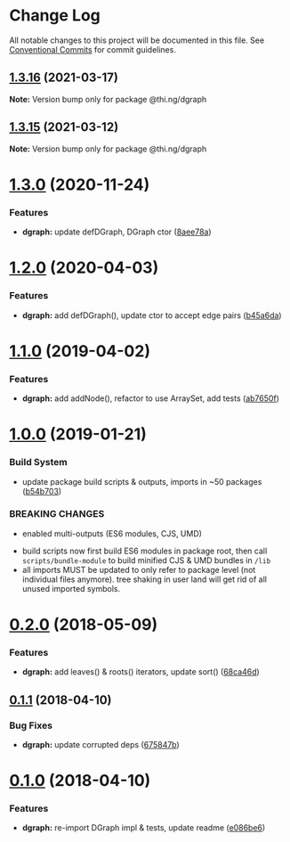 # Change Log

All notable changes to this project will be documented in this file.
See [Conventional Commits](https://conventionalcommits.org) for commit guidelines.

## [1.3.16](https://github.com/thi-ng/umbrella/compare/@thi.ng/dgraph@1.3.15...@thi.ng/dgraph@1.3.16) (2021-03-17)

**Note:** Version bump only for package @thi.ng/dgraph





## [1.3.15](https://github.com/thi-ng/umbrella/compare/@thi.ng/dgraph@1.3.14...@thi.ng/dgraph@1.3.15) (2021-03-12)

**Note:** Version bump only for package @thi.ng/dgraph





# [1.3.0](https://github.com/thi-ng/umbrella/compare/@thi.ng/dgraph@1.2.28...@thi.ng/dgraph@1.3.0) (2020-11-24)


### Features

* **dgraph:** update defDGraph, DGraph ctor ([8aee78a](https://github.com/thi-ng/umbrella/commit/8aee78ab370cc21b250ec1db07153a1ed7305b59))





# [1.2.0](https://github.com/thi-ng/umbrella/compare/@thi.ng/dgraph@1.1.25...@thi.ng/dgraph@1.2.0) (2020-04-03)


### Features

* **dgraph:** add defDGraph(), update ctor to accept edge pairs ([b45a6da](https://github.com/thi-ng/umbrella/commit/b45a6da939348bd49134d499259889332d0e950f))





# [1.1.0](https://github.com/thi-ng/umbrella/compare/@thi.ng/dgraph@1.0.13...@thi.ng/dgraph@1.1.0) (2019-04-02)

### Features

* **dgraph:** add addNode(), refactor to use ArraySet, add tests ([ab7650f](https://github.com/thi-ng/umbrella/commit/ab7650f))

# [1.0.0](https://github.com/thi-ng/umbrella/compare/@thi.ng/dgraph@0.2.35...@thi.ng/dgraph@1.0.0) (2019-01-21)

### Build System

* update package build scripts & outputs, imports in ~50 packages ([b54b703](https://github.com/thi-ng/umbrella/commit/b54b703))

### BREAKING CHANGES

* enabled multi-outputs (ES6 modules, CJS, UMD)

- build scripts now first build ES6 modules in package root, then call
  `scripts/bundle-module` to build minified CJS & UMD bundles in `/lib`
- all imports MUST be updated to only refer to package level
  (not individual files anymore). tree shaking in user land will get rid of
  all unused imported symbols.

<a name="0.2.0"></a>
# [0.2.0](https://github.com/thi-ng/umbrella/compare/@thi.ng/dgraph@0.1.10...@thi.ng/dgraph@0.2.0) (2018-05-09)

### Features

* **dgraph:** add leaves() & roots() iterators, update sort() ([68ca46d](https://github.com/thi-ng/umbrella/commit/68ca46d))

<a name="0.1.1"></a>
## [0.1.1](https://github.com/thi-ng/umbrella/compare/@thi.ng/dgraph@0.1.0...@thi.ng/dgraph@0.1.1) (2018-04-10)

### Bug Fixes

* **dgraph:** update corrupted deps ([675847b](https://github.com/thi-ng/umbrella/commit/675847b))

<a name="0.1.0"></a>
# [0.1.0](https://github.com/thi-ng/umbrella/compare/@thi.ng/dgraph@0.0.3...@thi.ng/dgraph@0.1.0) (2018-04-10)

### Features

* **dgraph:** re-import DGraph impl & tests, update readme ([e086be6](https://github.com/thi-ng/umbrella/commit/e086be6))
